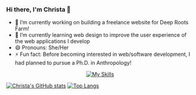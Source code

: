 ### Hi there, I'm Christa 👋

- 🔭 I’m currently working on building a freelance website for Deep Roots Farm!
- 🌱 I’m currently learning web design to improve the user experience of the web applications I develop
- 😄 Pronouns: She/Her
- ⚡ Fun fact: Before becoming interested in web/software development, I had planned to pursue a Ph.D. in Anthropology!

<div align="center">

[![My Skills](https://skillicons.dev/icons?i=js,html,react,nodejs,py,flask,postgres,bootstrap,sass,css,figma,jest,bash,git)](https://skillicons.dev)

</div>


[![Christa's GitHub stats](https://github-readme-stats.vercel.app/api?username=christadkelly&hide=stars&show=prs_merged&show_icons=true&theme=react&hide_rank=true)](https://github.com/anuraghazra/github-readme-stats)
[![Top Langs](https://github-readme-stats.vercel.app/api/top-langs/?username=christadkelly&layout=donut&theme=react)](https://github.com/anuraghazra/github-readme-stats)


<!--
**christadkelly/christadkelly** is a ✨ _special_ ✨ repository because its `README.md` (this file) appears on your GitHub profile.

Here are some ideas to get you started:

- 🔭 I’m currently working on ...
- 🌱 I’m currently learning ...
- 👯 I’m looking to collaborate on ...
- 🤔 I’m looking for help with ...
- 💬 Ask me about ...
- 📫 How to reach me: ...
- 😄 Pronouns: ...
- ⚡ Fun fact: ...
-->
